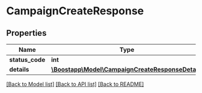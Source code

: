 # CampaignCreateResponse

## Properties
Name | Type | Description | Notes
------------ | ------------- | ------------- | -------------
**status_code** | **int** | Status code | [optional] 
**details** | [**\Boostapp\Model\CampaignCreateResponseDetails**](CampaignCreateResponseDetails.md) |  | [optional] 

[[Back to Model list]](../README.md#documentation-for-models) [[Back to API list]](../README.md#documentation-for-api-endpoints) [[Back to README]](../README.md)



